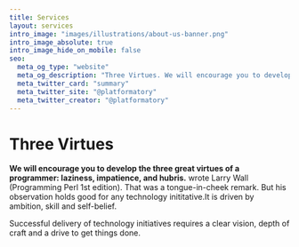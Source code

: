 ```yaml
---
title: Services
layout: services
intro_image: "images/illustrations/about-us-banner.png"
intro_image_absolute: true
intro_image_hide_on_mobile: false
seo:
  meta_og_type: "website"
  meta_og_description: "Three Virtues. We will encourage you to develop the three great virtues of a programmer: laziness, impatience, and hubris. wrote Larry Wall (Programming Perl 1st edition). That was a tongue-in-cheek remark. But his observation holds good for any technology inititative.It is driven by ambition, skill and self-belief."
  meta_twitter_card: "summary"
  meta_twitter_site: "@platformatory"
  meta_twitter_creator: "@platformatory"
---
```


# Three Virtues

**We will encourage you to develop the three great virtues of a programmer: laziness, impatience, and hubris.** wrote Larry Wall (Programming Perl 1st edition). That was a tongue-in-cheek remark. But his observation holds good for any technology inititative.It is driven by ambition, skill and self-belief.

Successful delivery of technology initiatives requires a clear vision, depth of craft and a drive to get things done.
